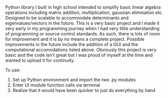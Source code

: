Python library I built in high school intended to simplify basic linear algebra operations including matrix addition, multiplication, gaussian elimination etc. 
Designed to be scalable to accommodate determinants and eigenvalues/vectors in the future. 
This is a very basic project and I made it very early in my programming journey when I had very little understanding of programming or source control standards. 
As such, there is lots of room for improvement and it is by no means a complete project. Possible improvements in the future include the addition of a GUI and the 
computational accomodations listed above. Obviously this project is very basic and the code isn't great but I was proud of myself at the time and wanted to upload it for continuity.

To use: 
  1) Set up Python environment and import the two .py modules
  2) Enter UI module function calls via terminal
  3) Realize that it would have been quicker to just do everything by hand
